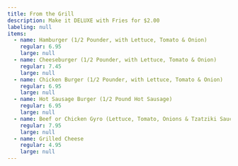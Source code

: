 ```yaml
---
title: From the Grill
description: Make it DELUXE with Fries for $2.00
labeling: null
items:
  - name: Hamburger (1/2 Pounder, with Lettuce, Tomato & Onion)
    regular: 6.95
    large: null
  - name: Cheeseburger (1/2 Pounder, with Lettuce, Tomato & Onion)
    regular: 7.45
    large: null
  - name: Chicken Burger (1/2 Pounder, with Lettuce, Tomato & Onion)
    regular: 6.95
    large: null
  - name: Hot Sausage Burger (1/2 Pound Hot Sausage)
    regular: 6.95
    large: null
  - name: Beef or Chicken Gyro (Lettuce, Tomato, Onions & Tzatziki Sauce)
    regular: 7.95
    large: null
  - name: Grilled Cheese
    regular: 4.95
    large: null
---
```

